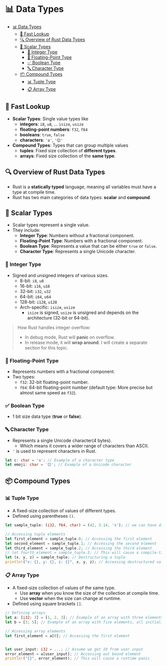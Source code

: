 # 📊 Data Types

- [📊 Data Types](#-data-types)
  - [👀 Fast Lookup](#-fast-lookup)
  - [🔍 Overview of Rust Data Types](#-overview-of-rust-data-types)
  - [🔢 Scalar Types](#-scalar-types)
    - [🔢 Integer Type](#-integer-type)
    - [🔢 Floating-Point Type](#-floating-point-type)
    - [✅ Boolean Type](#-boolean-type)
    - [🔤 Character Type](#-character-type)
  - [📦 Compound Types](#-compound-types)
    - [📊 Tuple Type](#-tuple-type)
    - [📋 Array Type](#-array-type)

## 👀 Fast Lookup

- **Scalar Types**: Single value types like
  - **integers**: `i8`, `u8`, ... `isize`, `usize`
  - **floating-point numbers**: `f32`, `f64`
  - **booleans**: `true`, `false`
  - **characters**: `'a'`, `'😊'`
- **Compound Types**: Types that can group multiple values
  - **tuples**: Fixed size collection of **different types**.
  - **arrays**: Fixed size collection of the **same type**.

## 🔍 Overview of Rust Data Types

- Rust is a **statically typed** language, meaning all variables must have a type at compile time.
- Rust has two main categories of data types: **scalar** and **compound**.

## 🔢 Scalar Types

- Scalar types represent a single value.
- They include:
  - **Integer Type**: Numbers without a fractional component.
  - **Floating-Point Type**: Numbers with a fractional component.
  - **Boolean Type**: Represents a value that can be either `true` or `false`.
  - **Character Type**: Represents a single Unicode character.

### 🔢 Integer Type

- Signed and unsigned integers of various sizes.
  - 8-bit: `i8`, `u8`
  - 16-bit: `i16`, `u16`
  - 32-bit: `i32`, `u32`
  - 64-bit: `i64`, `u64`
  - 128-bit: `i128`, `u128`
  - Arch-specific: `isize`, `usize`
    -  `isize` is signed, `usize` is unsigned and depends on the architecture (32-bit or 64-bit).

> How Rust handles integer overflow:
>
> - In debug mode, Rust will **panic** on overflow.
> - In release mode, it will **wrap around**.
> I will create a separate section for this topic.

### 🔢 Floating-Point Type

- Represents numbers with a fractional component.
- Two types:
  - `f32`: 32-bit floating-point number.
  - `f64`: 64-bit floating-point number (default type: More precise but almost same speed as `f32`).

### ✅ Boolean Type

- 1 bit size data type (**true** or **false**).

### 🔤 Character Type

- Represents a single Unicode character(4 bytes).
  - Which means it covers a wider range of characters than ASCII.
- `'` is used to represent characters in Rust.

```rust
let c: char = 'a'; // Example of a character type
let emoji: char = '😊'; // Example of a Unicode character
```

## 📦 Compound Types

### 📊 Tuple Type

- A fixed-size collection of values of different types.
- Defined using parentheses `()`.

```rust
let sample_tuple: (i32, f64, char) = (42, 3.14, 'x'); // we can have different types in a tuple

// Accessing tuple elements
let first_element = sample_tuple.0; // Accessing the first element
let second_element = sample_tuple.1; // Accessing the second element
let third_element = sample_tuple.2; // Accessing the third element
// let fourth_element = sample_tuple.3; // This will cause a compile-time error since the tuple has only three elements
let (x, y, z) = sample_tuple; // Destructuring a tuple
println!("x: {}, y: {}, z: {}", x, y, z); // Accessing destructured values
```

### 📋 Array Type

- A fixed-size collection of values of the same type.
  - Use **array** when you know the size of the collection at compile time.
  - Use **vector** when the size can change at runtime.
- Defined using square brackets `[]`.

```rust
// Defining arrays
let a: [i32; 3] = [1, 2, 3]; // Example of an array with three elements
let b = [3; 5]; // Example of an array with five elements, all initialized to 3

// Accessing array elements
let first_element = a[0]; // Accessing the first element


let user_input: i32 = ...; // Assume we get 10 from user input
error_element = a[user_input]; // Accessing out bound element
println!("{}", error_element); // This will cause a runtime panic
```

